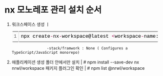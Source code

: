 
# nx 모노레포 관리 설치 순서
  1) 워크스페이스 생성 ㅣ
    
     <div class="colorscripter-code" style="color:#010101;font-family:Consolas, 'Liberation Mono', Menlo, Courier, monospace !important; position:relative !important;overflow:auto"><table class="colorscripter-code-table" style="margin:0;padding:0;border:none;background-color:#fafafa;border-radius:4px;" cellspacing="0" cellpadding="0"><tr><td style="padding:6px;border-right:2px solid #e5e5e5"><div style="margin:0;padding:0;word-break:normal;text-align:right;color:#666;font-family:Consolas, 'Liberation Mono', Menlo, Courier, monospace !important;line-height:130%"><div style="line-height:130%">1</div></div></td><td style="padding:6px 0;text-align:left"><div style="margin:0;padding:0;color:#010101;font-family:Consolas, 'Liberation Mono', Menlo, Courier, monospace !important;line-height:130%"><div style="padding:0 6px; white-space:pre; line-height:130%">npx&nbsp;create<span style="color:#0086b3"></span><span style="color:#a71d5d">-</span>nx<span style="color:#0086b3"></span><span style="color:#a71d5d">-</span>workspace@latest&nbsp;<span style="color:#0086b3"></span><span style="color:#a71d5d">&lt;</span>workspace<span style="color:#0086b3"></span><span style="color:#a71d5d">-</span>name:project<span style="color:#0086b3"></span><span style="color:#a71d5d">-</span>appiontment<span style="color:#0086b3"></span><span style="color:#a71d5d">&gt;</span></div></div></td><td style="vertical-align:bottom;padding:0 2px 4px 0"><a href="http://colorscripter.com/info#e" target="_blank" style="text-decoration:none;color:white"><span style="font-size:9px;word-break:normal;background-color:#e5e5e5;color:white;border-radius:10px;padding:1px">cs</span></a></td></tr></table></div>
     
                         -stack/framwork : None ( Configures a TypeScript/JavaScript monorepo)
  3) 애플리케이션 생성 
     폴더 안에서만 설치 |  # npm install --save-dev nx
     nrwl/workspace 패키지 플러그인 확인 | # npm list @nrwl/workspace 
#  



